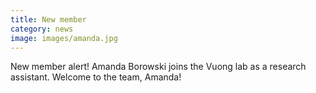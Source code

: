 ```yaml
---
title: New member
category: news
image: images/amanda.jpg
---
```


<i class="fas fa-siren-on"></i> New member alert! <i class="fas fa-siren-on"></i> Amanda Borowski joins the Vuong lab as a research assistant. Welcome to the team, Amanda!
<br></br>